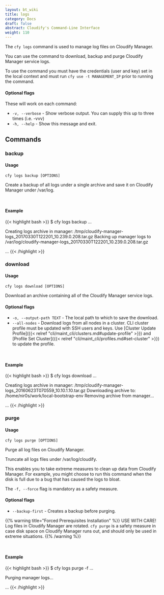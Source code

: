 ```yaml
---
layout: bt_wiki
title: logs
category: Docs
draft: false
abstract: Cloudify's Command-Line Interface
weight: 110
---
```


The `cfy logs` command is used to manage log files on Cloudify Manager.

You can use the command to download, backup and purge Cloudify Manager service logs.

To use the command you must have the credentials (user and key) set in the local context and must run `cfy use -t MANAGEMENT_IP` prior to running the command.

#### Optional flags

These will work on each command:

* `-v, --verbose` - Show verbose output. You can supply this up to three times (i.e. -vvv)
* `-h, --help` - Show this message and exit.

## Commands

### backup

#### Usage 
`cfy logs backup [OPTIONS]`

Create a backup of all logs under a single archive and save it on Cloudify Manager under /var/log.

&nbsp;
#### Example

{{< highlight  bash  >}}
$ cfy logs backup
...

Creating logs archive in manager: /tmp/cloudify-manager-logs_20170330T122201_10.239.0.208.tar.gz
Backing up manager logs to /var/log/cloudify-manager-logs_20170330T122201_10.239.0.208.tar.gz

...
{{< /highlight >}}

### download

#### Usage 
`cfy logs download [OPTIONS]`

Download an archive containing all of the Cloudify Manager service logs.

#### Optional flags

* `-o, --output-path TEXT` - The local path to which to save the download.
* `--all-nodes` - Download logs from all nodes in a cluster. CLI cluster profile must be updated with SSH users and keys. Use [Cluster Update Profile]({{< relref "cli/maint_cli/clusters.md#update-profile" >}}) and [Profile Set Cluster]({{< relref "cli/maint_cli/profiles.md#set-cluster" >}}) to update the profile.


&nbsp;
#### Example

{{< highlight  bash  >}}
$ cfy logs download
...

Creating logs archive in manager: /tmp/cloudify-manager-logs_20160623T070559_10.10.1.10.tar.gz
Downloading archive to: /home/nir0s/work/local-bootstrap-env
Removing archive from manager...

...
{{< /highlight >}}

### purge

#### Usage 
`cfy logs purge [OPTIONS]`

Purge all log files on Cloudify Manager.

Truncate all logs files under /var/log/cloudify.

This enables you to take extreme measures to clean up data from Cloudify Manager. For example, you might choose to run this command when the disk is full due to a bug that has caused the logs to bloat.

The `-f, --force` flag is mandatory as a safety measure.

#### Optional flags

* `--backup-first` - 	Creates a backup before purging.

{{% warning title="Forced Prerequisites Installation" %}}
USE WITH CARE!<br>
Log files in Cloudify Manager are rotated. `cfy purge` is a safety measure in case disk space on Cloudify Manager runs out, and  should only be used in extreme situations.
{{% /warning %}}


&nbsp;
#### Example

{{< highlight  bash  >}}
$ cfy logs purge -f
...

Purging manager logs...

...
{{< /highlight >}}
